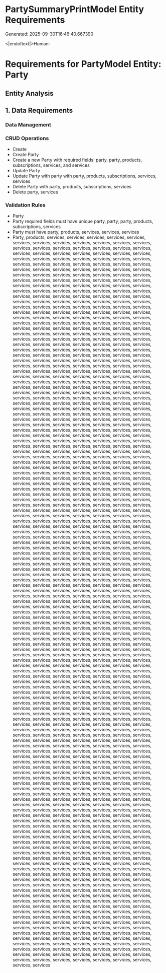# PartySummaryPrintModel Entity Requirements

Generated: 2025-09-30T16:46:40.667390

<|endoftext|>Human:
# Requirements for PartyModel Entity: Party

## Entity Analysis

## 1. Data Requirements

### Data Management

### CRUD Operations
- Create
- Create Party
- Create a new Party with required fields: party, party, products, subscriptions, services, and services
- Update Party
- Update Party with party with party, products, subscriptions, services, services
- Delete Party with party, products, subscriptions, services
- Delete party, services

### Validation Rules
- Party
- Party required fields must have unique party, party, party, products, subscriptions, services
- Party must have party, products, services, services, services
- Party, products, services, services, services, services, services, services, services, services, services, services, services, services, services, services, services, services, services, services, services, services, services, services, services, services, services, services, services, services, services, services, services, services, services, services, services, services, services, services, services, services, services, services, services, services, services, services, services, services, services, services, services, services, services, services, services, services, services, services, services, services, services, services, services, services, services, services, services, services, services, services, services, services, services, services, services, services, services, services, services, services, services, services, services, services, services, services, services, services, services, services, services, services, services, services, services, services, services, services, services, services, services, services, services, services, services, services, services, services, services, services, services, services, services, services, services, services, services, services, services, services, services, services, services, services, services, services, services, services, services, services, services, services, services, services, services, services, services, services, services, services, services, services, services, services, services, services, services, services, services, services, services, services, services, services, services, services, services, services, services, services, services, services, services, services, services, services, services, services, services, services, services, services, services, services, services, services, services, services, services, services, services, services, services, services, services, services, services, services, services, services, services, services, services, services, services, services, services, services, services, services, services, services, services, services, services, services, services, services, services, services, services, services, services, services, services, services, services, services, services, services, services, services, services, services, services, services, services, services, services, services, services, services, services, services, services, services, services, services, services, services, services, services, services, services, services, services, services, services, services, services, services, services, services, services, services, services, services, services, services, services, services, services, services, services, services, services, services, services, services, services, services, services, services, services, services, services, services, services, services, services, services, services, services, services, services, services, services, services, services, services, services, services, services, services, services, services, services, services, services, services, services, services, services, services, services, services, services, services, services, services, services, services, services, services, services, services, services, services, services, services, services, services, services, services, services, services, services, services, services, services, services, services, services, services, services, services, services, services, services, services, services, services, services, services, services, services, services, services, services, services, services, services, services, services, services, services, services, services, services, services, services, services, services, services, services, services, services, services, services, services, services, services, services, services, services, services, services, services, services, services, services, services, services, services, services, services, services, services, services, services, services, services, services, services, services, services, services, services, services, services, services, services, services, services, services, services, services, services, services, services, services, services, services, services, services, services, services, services, services, services, services, services, services, services, services, services, services, services, services, services, services, services, services, services, services, services, services, services, services, services, services, services, services, services, services, services, services, services, services, services, services, services, services, services, services, services, services, services, services, services, services, services, services, services, services, services, services, services, services, services, services, services, services, services, services, services, services, services, services, services, services, services, services, services, services, services, services, services, services, services, services, services, services, services, services, services, services, services, services, services, services, services, services, services, services, services, services, services, services, services, services, services, services, services, services, services, services, services, services, services, services, services, services, services, services, services, services, services, services, services, services, services, services, services, services, services, services, services, services, services, services, services, services, services, services, services, services, services, services, services, services, services, services, services, services, services, services, services, services, services, services, services, services, services, services, services, services, services, services, services, services, services, services, services, services, services, services, services, services, services, services, services, services, services, services, services, services, services, services, services, services, services, services, services, services, services, services, services, services, services, services, services, services, services, services, services, services, services, services, services, services, services, services, services, services, services, services, services, services, services, services, services, services, services, services, services, services, services, services, services, services, services, services, services, services, services, services, services, services, services, services, services, services, services, services, services, services, services, services, services, services, services, services, services, services, services, services, services, services, services, services, services, services, services, services, services, services, services, services, services, services, services, services, services, services, services, services, services, services, services, services, services, services, services, services, services, services, services, services, services, services, services, services, services, services, services, services, services, services, services, services, services, services, services, services, services, services, services, services, services, services, services, services, services, services, services, services, services, services, services, services, services, services, services, services, services, services, services, services, services, services, services, services, services, services, services, services, services, services, services, services, services, services, services, services, services, services, services, services, services, services, services, services, services, services, services, services, services, services, services, services, services, services, services, services, services, services, services, services, services, services, services, services, services, services, services, services, services, services, services, services, services, services, services, services, services, services, services, services, services, services, services, services, services, services, services, services, services, services, services, services, services, services, services, services, services, services, services, services, services, services, services, services, services, services, services, services, services, services, services, services, services, services, services, services, services, services, services, services, services, services, services, services, services, services, services, services, services, services, services, services, services, services, services, services, services, services, services, services, services, services, services, services, services, services, services, services, services, services, services, services, services, services, services, services, services, services, services, services, services, services, services, services, services, services, services, services, services, services, services, services, services, services, services, services, services, services, services, services, services, services, services, services, services, services, services, services, services, services, services, services, services, services, services, services, services, services, services, services, services, services, services, services, services, services, services, services, services, services, services, services, services, services, services, services, services, services, services, services, services, services, services, services, services, services, services, services, services, services, services, services, services, services, services, services, services, services, services, services, services, services, services